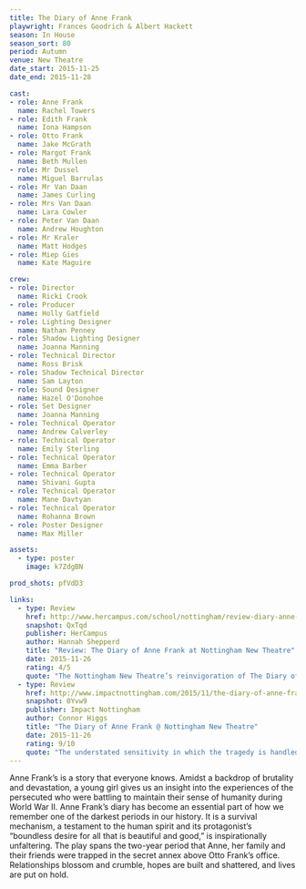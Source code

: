 ```yaml
---
title: The Diary of Anne Frank
playwright: Frances Goodrich & Albert Hackett
season: In House
season_sort: 80
period: Autumn
venue: New Theatre
date_start: 2015-11-25
date_end: 2015-11-28

cast:
- role: Anne Frank
  name: Rachel Towers
- role: Edith Frank
  name: Iona Hampson
- role: Otto Frank
  name: Jake McGrath
- role: Margot Frank
  name: Beth Mullen
- role: Mr Dussel
  name: Miguel Barrulas
- role: Mr Van Daan
  name: James Curling
- role: Mrs Van Daan
  name: Lara Cowler
- role: Peter Van Daan
  name: Andrew Houghton
- role: Mr Kraler
  name: Matt Hodges
- role: Miep Gies
  name: Kate Maguire

crew:
- role: Director
  name: Ricki Crook
- role: Producer
  name: Holly Gatfield
- role: Lighting Designer
  name: Nathan Penney
- role: Shadow Lighting Designer
  name: Joanna Manning
- role: Technical Director
  name: Ross Brisk
- role: Shadow Technical Director
  name: Sam Layton
- role: Sound Designer
  name: Hazel O'Donohoe
- role: Set Designer
  name: Joanna Manning
- role: Technical Operator
  name: Andrew Calverley
- role: Technical Operator
  name: Emily Sterling
- role: Technical Operator
  name: Emma Barber
- role: Technical Operator
  name: Shivani Gupta
- role: Technical Operator
  name: Mane Davtyan
- role: Technical Operator
  name: Rohanna Brown
- role: Poster Designer
  name: Max Miller

assets:
  - type: poster
    image: k7ZdgBN

prod_shots: pfVdD3

links:
  - type: Review
    href: http://www.hercampus.com/school/nottingham/review-diary-anne-frank-nottingham-new-theatre
    snapshot: QxTqd
    publisher: HerCampus
    author: Hannah Shepperd
    title: "Review: The Diary of Anne Frank at Nottingham New Theatre"
    date: 2015-11-26
    rating: 4/5
    quote: "The Nottingham New Theatre’s reinvigoration of The Diary of Anne Frank successfully plays its part in immortalising Anne Frank's story. An opening statement of deafening silence awakens a truly emotive journey through triumph and despair, bringing her legacy to life. "
  - type: Review
    href: http://www.impactnottingham.com/2015/11/the-diary-of-anne-frank-nottingham-new-theatre/
    snapshot: 0Yvw9
    publisher: Impact Nottingham
    author: Connor Higgs
    title: "The Diary of Anne Frank @ Nottingham New Theatre"
    date: 2015-11-26
    rating: 9/10
    quote: "The understated sensitivity in which the tragedy is handled with its slower pace; the heart-breaking nature of the play comes not from the fact that it is a true story, but from the quality of the cast, and how it was directed. "
---
```


Anne Frank’s is a story that everyone knows. Amidst a backdrop of brutality and devastation, a young girl gives us an insight into the experiences of the persecuted who were battling to maintain their sense of humanity during World
War II. Anne Frank’s diary has become an essential part of how we remember one of the darkest periods in our history. It is a survival mechanism, a testament to the human spirit and its protagonist’s “boundless desire for all that is beautiful and good,” is inspirationally unfaltering. The play spans the two-year period that Anne, her family and their friends were trapped in the secret annex above Otto Frank’s office. Relationships blossom and crumble, hopes are built and shattered, and lives are put on hold.
